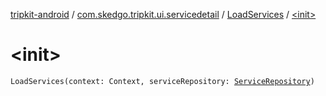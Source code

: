 [tripkit-android](../../index.md) / [com.skedgo.tripkit.ui.servicedetail](../index.md) / [LoadServices](index.md) / [&lt;init&gt;](./-init-.md)

# &lt;init&gt;

`LoadServices(context: Context, serviceRepository: `[`ServiceRepository`](../../com.skedgo.tripkit.ui.timetables/-service-repository/index.md)`)`